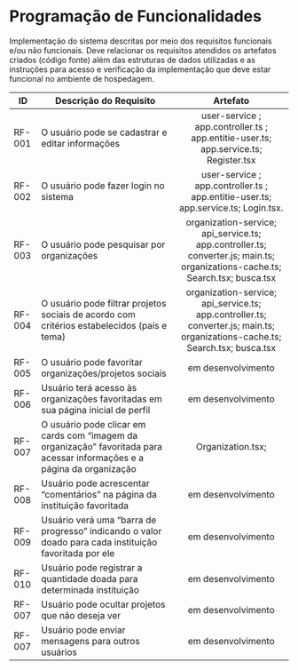 # Programação de Funcionalidades

Implementação do sistema descritas por meio dos requisitos funcionais e/ou não funcionais. Deve relacionar os requisitos atendidos os artefatos criados (código fonte) além das estruturas de dados utilizadas e as instruções para acesso e verificação da implementação que deve estar funcional no ambiente de hospedagem.

| ID     | Descrição do Requisito                                                                                                   |                                                           Artefato                                                            |
| ------ | ------------------------------------------------------------------------------------------------------------------------ | :---------------------------------------------------------------------------------------------------------------------------: |
| RF-001 | O usuário pode se cadastrar e editar informações                                                                         |                 user-service ; app.controller.ts ; app.entitie-user.ts; app.service.ts; Register.tsx                 |
| RF-002 | O usuário pode fazer login no sistema                                                                                    |                      user-service ; app.controller.ts ; app.entitie-user.ts; app.service.ts; Login.tsx.                       |
| RF-003 | O usuário pode pesquisar por organizações                                                                                | organization-service; api_service.ts; app.controller.ts; converter.js; main.ts; organizations-cache.ts; Search.tsx; busca.tsx |
| RF-004 | O usuário pode filtrar projetos sociais de acordo com critérios estabelecidos (país e tema)                              | organization-service; api_service.ts; app.controller.ts; converter.js; main.ts; organizations-cache.ts; Search.tsx; busca.tsx |
| RF-005 | O usuário pode favoritar organizações/projetos sociais                                                                   |                                                      em desenvolvimento                                                       |
| RF-006 | Usuário terá acesso às organizações favoritadas em sua página inicial de perfil                                          |                                                      em desenvolvimento                                                       |
| RF-007 | O usuário pode clicar em cards com “imagem da organização” favoritada para acessar informações e a página da organização |                                                       Organization.tsx;                                                       |
| RF-008 | Usuário pode acrescentar “comentários” na página da instituição favoritada                                               |                                                      em desenvolvimento                                                       |
| RF-009 | Usuário verá uma “barra de progresso” indicando o valor doado para cada instituição favoritada por ele                   |                                                      em desenvolvimento                                                       |
| RF-010 | Usuário pode registrar a quantidade doada para determinada instituição                                                   |                                                      em desenvolvimento                                                       |
| RF-007 | Usuário pode ocultar projetos que não deseja ver                                                                         |                                                      em desenvolvimento                                                       |
| RF-007 | Usuário pode enviar mensagens para outros usuários                                                                       |                                                      em desenvolvimento                                                       |
